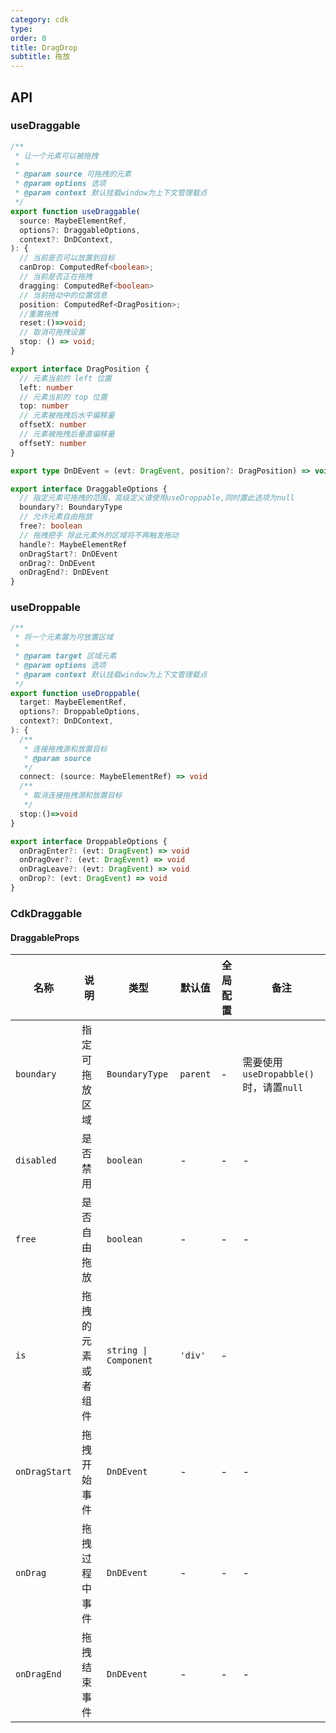 ```yaml
---
category: cdk
type:
order: 0
title: DragDrop
subtitle: 拖放
---
```


## API

### useDraggable

```ts
/**
 * 让一个元素可以被拖拽
 *
 * @param source 可拖拽的元素
 * @param options 选项
 * @param context 默认挂载window为上下文管理载点
 */
export function useDraggable(
  source: MaybeElementRef,
  options?: DraggableOptions,
  context?: DnDContext,
): { 
  // 当前是否可以放置到目标
  canDrop: ComputedRef<boolean>;
  // 当前是否正在拖拽
  dragging: ComputedRef<boolean>
  // 当前拖动中的位置信息
  position: ComputedRef<DragPosition>;
  //重置拖拽
  reset:()=>void;
  // 取消可拖拽设置
  stop: () => void;
}

export interface DragPosition {
  // 元素当前的 left 位置
  left: number
  // 元素当前的 top 位置
  top: number
  // 元素被拖拽后水平偏移量
  offsetX: number
  // 元素被拖拽后垂直偏移量
  offsetY: number
}

export type DnDEvent = (evt: DragEvent, position?: DragPosition) => void

export interface DraggableOptions {
  // 指定元素可拖拽的范围，高级定义请使用useDroppable,同时置此选项为null
  boundary?: BoundaryType
  // 允许元素自由拖放
  free?: boolean
  // 拖拽把手 除此元素外的区域将不再触发拖动
  handle?: MaybeElementRef
  onDragStart?: DnDEvent
  onDrag?: DnDEvent
  onDragEnd?: DnDEvent
}
```

### useDroppable

```ts
/**
 * 将一个元素置为可放置区域
 *
 * @param target 区域元素
 * @param options 选项
 * @param context 默认挂载window为上下文管理载点
 */
export function useDroppable(
  target: MaybeElementRef,
  options?: DroppableOptions,
  context?: DnDContext,
): {
  /**
   * 连接拖拽源和放置目标
   * @param source
   */
  connect: (source: MaybeElementRef) => void
  /**
   * 取消连接拖拽源和放置目标
   */
  stop:()=>void
}

export interface DroppableOptions {
  onDragEnter?: (evt: DragEvent) => void
  onDragOver?: (evt: DragEvent) => void
  onDragLeave?: (evt: DragEvent) => void
  onDrop?: (evt: DragEvent) => void
}
```

### CdkDraggable

#### DraggableProps

| 名称            | 说明        | 类型           | 默认值         | 全局配置 | 备注                           |
|---------------|-----------|--------------|-------------| --- |------------------------------|
| `boundary`    | 指定可拖放区域   | `BoundaryType` | `parent`    | -| 需要使用`useDropabble()`时，请置`null` |
| `disabled`    | 是否禁用      | `boolean`    | -           | -| -                            |
| `free`        | 是否自由拖放    | `boolean`    | -           | -| -                            |
| `is`          | 拖拽的元素或者组件 | `string \| Component` | `'div'`  | -                            |
| `onDragStart` | 拖拽开始事件    | `DnDEvent`   | -           | -        | -                            |
| `onDrag`      | 拖拽过程中事件   | `DnDEvent`   | -           | -        | -                            |
| `onDragEnd`   | 拖拽结束事件    | `DnDEvent`   | -           | -        | -                            |
